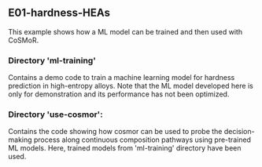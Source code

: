 ## E01-hardness-HEAs
This example shows how a ML model can be trained and then used with CoSMoR.
### Directory 'ml-training'
Contains a demo code to train a machine learning model for hardness prediction in high-entropy alloys. Note that the ML model developed here is only for demonstration and its performance has not been optimized.
###  Directory 'use-cosmor':
Contains the code showing how cosmor can be used to probe the decision-making process along continuous composition pathways using pre-trained ML models. Here, trained models from 'ml-training' directory have been used.
